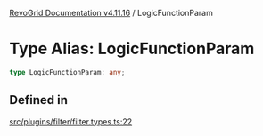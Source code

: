 [RevoGrid Documentation v4.11.16](README.md) / LogicFunctionParam

# Type Alias: LogicFunctionParam

```ts
type LogicFunctionParam: any;
```

## Defined in

[src/plugins/filter/filter.types.ts:22](https://github.com/revolist/revogrid/blob/763c92aaba8e74029a3eccde1c674251aae1a42c/src/plugins/filter/filter.types.ts#L22)
